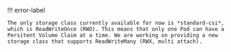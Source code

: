 !!! error-label

    The only storage class currently available for now is *standard-csi*, which is ReadWriteOnce (RWO). This means that only one Pod can have a Persitent Volume Claim at a time. We are working on providing a new storage class that supports ReadWriteMany (RWX, multi attach).